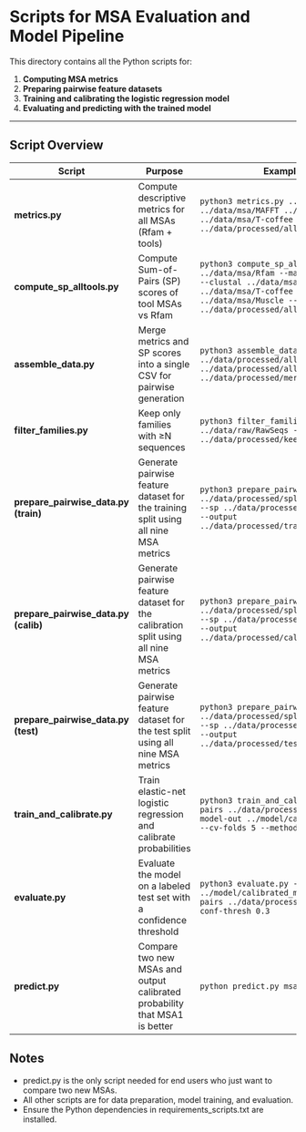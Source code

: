 # Scripts for MSA Evaluation and Model Pipeline

This directory contains all the Python scripts for:

1. **Computing MSA metrics**
2. **Preparing pairwise feature datasets**
3. **Training and calibrating the logistic regression model**
4. **Evaluating and predicting with the trained model**

---

## Script Overview


| Script                                 | Purpose                                                                                | Example Usage                                                                                                                                                                                                         |
| -------------------------------------- | -------------------------------------------------------------------------------------- | --------------------------------------------------------------------------------------------------------------------------------------------------------------------------------------------------------------------- |
| **metrics.py**                         | Compute descriptive metrics for all MSAs (Rfam + tools)                                | `python3 metrics.py ../data/msa/Rfam ../data/msa/MAFFT ../data/msa/Clustal ../data/msa/T-coffee ../data/msa/Muscle -o ../data/processed/all_metrics.csv`                                                              |
| **compute\_sp\_alltools.py**           | Compute Sum-of-Pairs (SP) scores of tool MSAs vs Rfam                                  | `python3 compute_sp_alltools.py --rfam ../data/msa/Rfam --mafft ../data/msa/MAFFT --clustal ../data/msa/Clustal --tcoffee ../data/msa/T-coffee --muscle ../data/msa/Muscle --out ../data/processed/all_sp_scores.csv` |
| **assemble\_data.py**                  | Merge metrics and SP scores into a single CSV for pairwise generation                  | `python3 assemble_data.py --metrics ../data/processed/all_metrics.csv --sp ../data/processed/all_sp_scores.csv --out ../data/processed/merged_data.csv`                                                               |
| **filter\_families.py**                | Keep only families with ≥N sequences                                                   | `python3 filter_families.py --rawdir ../data/raw/RawSeqs --min-seqs 4 --out ../data/processed/keep_families.txt`                                                                                                      |
| **prepare\_pairwise\_data.py (train)** | Generate pairwise feature dataset for the training split using all nine MSA metrics    | `python3 prepare_pairwise_data.py --metrics ../data/processed/splits/train_metrics.csv --sp ../data/processed/splits/train_sp.csv --output ../data/processed/train_pairs_all9.csv`                                    |
| **prepare\_pairwise\_data.py (calib)** | Generate pairwise feature dataset for the calibration split using all nine MSA metrics | `python3 prepare_pairwise_data.py --metrics ../data/processed/splits/calib_metrics.csv --sp ../data/processed/splits/calib_sp.csv --output ../data/processed/calib_pairs_all9.csv`                                    |
| **prepare\_pairwise\_data.py (test)**  | Generate pairwise feature dataset for the test split using all nine MSA metrics        | `python3 prepare_pairwise_data.py --metrics ../data/processed/splits/test_metrics.csv --sp ../data/processed/splits/test_sp.csv --output ../data/processed/test_pairs_all9.csv`                                       |
| **train\_and\_calibrate.py**           | Train elastic-net logistic regression and calibrate probabilities                      | `python3 train_and_calibrate.py --train-pairs ../data/processed/train_pairs.csv --model-out ../model/calibrated_model.joblib --cv-folds 5 --method isotonic`                                                          |
| **evaluate.py**                        | Evaluate the model on a labeled test set with a confidence threshold                   | `python3 evaluate.py --model ../model/calibrated_model.joblib --test-pairs ../data/processed/test_pairs.csv --conf-thresh 0.3`                                                                                        |
| **predict.py**                         | Compare two new MSAs and output calibrated probability that MSA1 is better             | `python predict.py msa1.fasta msa2.fasta`                                                                                                                                                                             |


## Notes

- predict.py is the only script needed for end users who just want to compare two new MSAs.
- All other scripts are for data preparation, model training, and evaluation.
- Ensure the Python dependencies in requirements_scripts.txt are installed.
